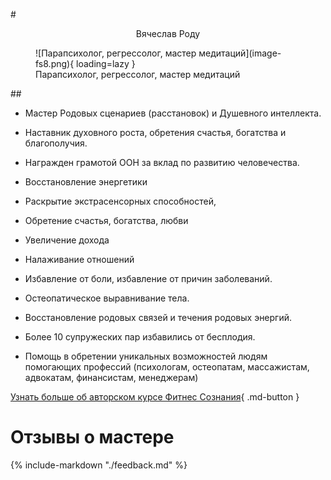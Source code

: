 
#<p style="text-align: center;">Вячеслав Роду</p>
<figure markdown>
![Парапсихолог, регрессолог, мастер медитаций](image-fs8.png){ loading=lazy }
  <figcaption>Парапсихолог, регрессолог, мастер медитаций </figcaption>
</figure>


##<p style="text-align: center;"> </p>
 - Мастер Родовых сценариев (расстановок) и Душевного интеллекта.
 - Наставник духовного роста, обретения счастья, богатства и благополучия.
 - Награжден грамотой ООН за вклад по развитию человечества.
 
- Восстановление энергетики
- Раскрытие экстрасенсорных способностей,
- Обретение счастья, богатства, любви
- Увеличение дохода
- Налаживание отношений
- Избавление от боли, избавление от причин заболеваний. 
- Остеопатическое выравнивание тела.
- Восстановление родовых связей и течения родовых энергий.
- Более 10 супружеских пар избавились от бесплодия.
- Помощь в обретении уникальных возможностей людям помогающих профессий (психологам, остеопатам, массажистам,  адвокатам, финансистам, менеджерам)

[Узнать больше об авторском курсе Фитнес Сознания](https://centrkolo.autoweboffice.ru/?r=ordering/cart/as1&id=8&clean=true&lg=ru&Settings[hideColQuantity]=1&Settings[hideColDelete]=1){ .md-button }
# Отзывы о мастере
{% 
include-markdown "./feedback.md"
%}